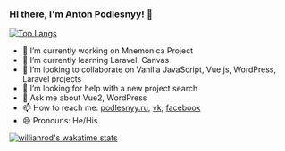 ### Hi there, I'm Anton Podlesnyy! 👋
[![Top Langs](https://github-readme-stats.vercel.app/api/top-langs/?username=antlogist&layout=compact)](https://github.com/antlogist/)
- 🔭 I’m currently working on Mnemonica Project
- 🌱 I’m currently learning Laravel, Canvas
- 👯 I’m looking to collaborate on Vanilla JavaScript, Vue.js, WordPress, Laravel projects
- 🤔 I’m looking for help with a new project search
- 💬 Ask me about Vue2, WordPress
- 📫 How to reach me: [podlesnyy.ru](https://podlesnyy.ru/), [vk](https://vk.com/antlogist), [facebook](https://www.facebook.com/anthony.podlesnyy)
- 😄 Pronouns: He/His
<!--- ⚡ Fun fact: ...-->
[![willianrod's wakatime stats](https://github-readme-stats.vercel.app/api/wakatime?username=antlogist)](https://github.com/antlogist/)
